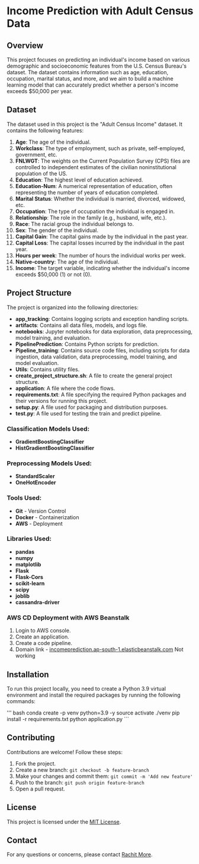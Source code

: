 # Income Prediction with Adult Census Data

## Overview

This project focuses on predicting an individual's income based on various demographic and socioeconomic features from the U.S. Census Bureau's dataset. The dataset contains information such as age, education, occupation, marital status, and more, and we aim to build a machine learning model that can accurately predict whether a person's income exceeds $50,000 per year.

## Dataset

The dataset used in this project is the "Adult Census Income" dataset. It contains the following features:

1. **Age**: The age of the individual.
2. **Workclass**: The type of employment, such as private, self-employed, government, etc.
3. **FNLWGT**: The weights on the Current Population Survey (CPS) files are controlled to independent estimates of the civilian noninstitutional population of the US.
4. **Education**: The highest level of education achieved.
5. **Education-Num**: A numerical representation of education, often representing the number of years of education completed.
6. **Marital Status**: Whether the individual is married, divorced, widowed, etc.
7. **Occupation**: The type of occupation the individual is engaged in.
8. **Relationship**: The role in the family (e.g., husband, wife, etc.).
9. **Race**: The racial group the individual belongs to.
10. **Sex**: The gender of the individual.
11. **Capital Gain**: The capital gains made by the individual in the past year.
12. **Capital Loss**: The capital losses incurred by the individual in the past year.
13. **Hours per week**: The number of hours the individual works per week.
14. **Native-country**: The age of the individual.
14. **Income**: The target variable, indicating whether the individual's income exceeds $50,000 (1) or not (0).

## Project Structure

The project is organized into the following directories:

- **app_tracking**: Contains logging scripts and exception handling scripts.
- **artifacts**: Contains all data files, models, and logs file.
- **notebooks**: Jupyter notebooks for data exploration, data preprocessing, model training, and evaluation.
- **PipelinePrediction**: Contains Python scripts for prediction.
- **Pipeline_training**: Contains source code files, including scripts for data ingestion, data validation, data preprocessing, model training, and model evaluation.
- **Utils**: Contains utility files.
- **create_project_structure.sh**: A file to create the general project structure.
- **application**: A file where the code flows.
- **requirements.txt**: A file specifying the required Python packages and their versions for running this project.
- **setup.py**: A file used for packaging and distribution purposes.
- **test.py**: A file used for testing the train and predict pipeline.

### Classification Models Used:

- **GradientBoostingClassifier**
- **HistGradientBoostingClassifier**

### Preprocessing Models Used:

- **StandardScaler**
- **OneHotEncoder**

### Tools Used:

- **Git** - Version Control
- **Docker** - Containerization
- **AWS** - Deployment

### Libraries Used:

- **pandas**
- **numpy**
- **matplotlib**
- **Flask**
- **Flask-Cors**
- **scikit-learn**
- **scipy**
- **joblib**
- **cassandra-driver**

### AWS CD Deployment with AWS Beanstalk

1. Login to AWS console.
2. Create an application.
3. Create a code pipeline.
4. Domain link - [incomeprediction.ap-south-1.elasticbeanstalk.com](http://incomeprediction.ap-south-1.elasticbeanstalk.com) Not working

## Installation

To run this project locally, you need to create a Python 3.9 virtual environment and install the required packages by running the following commands:

''' bash
conda create -p venv python=3.9 -y
source activate ./venv
pip install -r requirements.txt
python application.py ```

## Contributing
Contributions are welcome! Follow these steps:
1. Fork the project.
2. Create a new branch: `git checkout -b feature-branch`
3. Make your changes and commit them: `git commit -m 'Add new feature'`
4. Push to the branch: `git push origin feature-branch`
5. Open a pull request.

## License
This project is licensed under the [MIT License](LICENSE).

## Contact
For any questions or concerns, please contact [Rachit More](mailto:rachitmore3@gmail.com).

